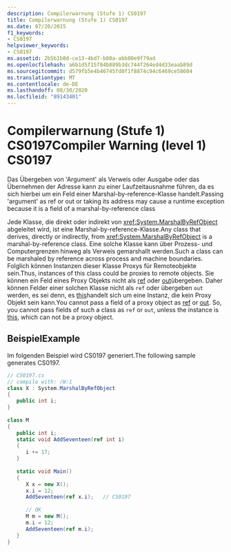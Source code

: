 ```yaml
---
description: Compilerwarnung (Stufe 1) CS0197
title: Compilerwarnung (Stufe 1) CS0197
ms.date: 07/20/2015
f1_keywords:
- CS0197
helpviewer_keywords:
- CS0197
ms.assetid: 2b5b1b8d-ce13-4bd7-b80a-abb80e9f79ad
ms.openlocfilehash: a6b1d5f15f84b889b3dc744f264ed4d33eaab89d
ms.sourcegitcommit: d579fb5e4b46745fd0f1f8874c94c6469ce58604
ms.translationtype: MT
ms.contentlocale: de-DE
ms.lasthandoff: 08/30/2020
ms.locfileid: "89143401"
---
```

# <a name="compiler-warning-level-1-cs0197"></a><span data-ttu-id="2a7f9-103">Compilerwarnung (Stufe 1) CS0197</span><span class="sxs-lookup"><span data-stu-id="2a7f9-103">Compiler Warning (level 1) CS0197</span></span>
<span data-ttu-id="2a7f9-104">Das Übergeben von 'Argument' als Verweis oder Ausgabe oder das Übernehmen der Adresse kann zu einer Laufzeitausnahme führen, da es sich hierbei um ein Feld einer Marshal-by-reference-Klasse handelt.</span><span class="sxs-lookup"><span data-stu-id="2a7f9-104">Passing 'argument' as ref or out or taking its address may cause a runtime exception because it is a field of a marshal-by-reference class</span></span>  
  
 <span data-ttu-id="2a7f9-105">Jede Klasse, die direkt oder indirekt von <xref:System.MarshalByRefObject> abgeleitet wird, ist eine Marshal-by-reference-Klasse.</span><span class="sxs-lookup"><span data-stu-id="2a7f9-105">Any class that derives, directly or indirectly, from <xref:System.MarshalByRefObject> is a marshal-by-reference class.</span></span> <span data-ttu-id="2a7f9-106">Eine solche Klasse kann über Prozess- und Computergrenzen hinweg als Verweis gemarshallt werden.</span><span class="sxs-lookup"><span data-stu-id="2a7f9-106">Such a class can be marshaled by reference across process and machine boundaries.</span></span> <span data-ttu-id="2a7f9-107">Folglich können Instanzen dieser Klasse Proxys für Remoteobjekte sein.</span><span class="sxs-lookup"><span data-stu-id="2a7f9-107">Thus, instances of this class could be proxies to remote objects.</span></span> <span data-ttu-id="2a7f9-108">Sie können ein Feld eines Proxy Objekts nicht als [ref](../language-reference/keywords/ref.md) oder [out](../language-reference/keywords/out-parameter-modifier.md)übergeben. Daher können Felder einer solchen Klasse nicht als `ref` oder übergeben `out` werden, es sei denn, es [this](../language-reference/keywords/this.md)handelt sich um eine Instanz, die kein Proxy Objekt sein kann.</span><span class="sxs-lookup"><span data-stu-id="2a7f9-108">You cannot pass a field of a proxy object as [ref](../language-reference/keywords/ref.md) or [out](../language-reference/keywords/out-parameter-modifier.md). So, you cannot pass fields of such a class as `ref` or `out`, unless the instance is [this](../language-reference/keywords/this.md), which can not be a proxy object.</span></span>  
  
## <a name="example"></a><span data-ttu-id="2a7f9-109">Beispiel</span><span class="sxs-lookup"><span data-stu-id="2a7f9-109">Example</span></span>  
 <span data-ttu-id="2a7f9-110">Im folgenden Beispiel wird CS0197 generiert.</span><span class="sxs-lookup"><span data-stu-id="2a7f9-110">The following sample generates CS0197.</span></span>  
  
```csharp  
// CS0197.cs  
// compile with: /W:1  
class X : System.MarshalByRefObject  
{  
   public int i;  
}  
  
class M  
{  
   public int i;  
   static void AddSeventeen(ref int i)  
   {  
      i += 17;  
   }  
  
   static void Main()  
   {  
      X x = new X();  
      x.i = 12;  
      AddSeventeen(ref x.i);   // CS0197  
  
      // OK  
      M m = new M();  
      m.i = 12;  
      AddSeventeen(ref m.i);  
   }  
}  
```
